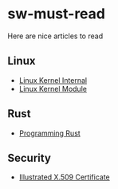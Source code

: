 # sw-must-read
Here are nice articles to read

## Linux
- [Linux Kernel Internal](http://wiki.csie.ncku.edu.tw/linux/schedule)
- [Linux Kernel Module](https://sysprog21.github.io/lkmpg/)

## Rust
- [Programming Rust](https://www.oreilly.com/library/view/programming-rust-2nd/9781492052586/)

## Security
- [Illustrated X.509 Certificate](https://darutk.medium.com/illustrated-x-509-certificate-84aece2c5c2e)
